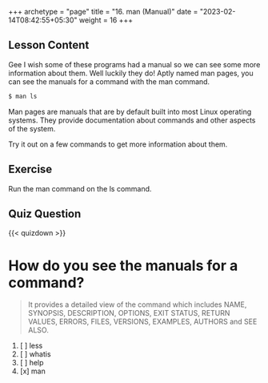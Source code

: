 +++
archetype = "page"
title = "16. man (Manual)"
date = "2023-02-14T08:42:55+05:30"
weight = 16
+++

## Lesson Content

Gee I wish some of these programs had a manual so we can see some more information about them. Well luckily they do! Aptly named man pages, you can see the manuals for a command with the man command. 

```bash
$ man ls
```
Man pages are manuals that are by default built into most Linux operating systems. They provide documentation about commands and other aspects of the system. 

Try it out on a few commands to get more information about them.

## Exercise

Run the man command on the ls command.

## Quiz Question

{{< quizdown >}}

# How do you see the manuals for a command?

> It provides a detailed view of the command which includes NAME, SYNOPSIS, DESCRIPTION, OPTIONS, EXIT STATUS, RETURN VALUES, ERRORS, FILES, VERSIONS, EXAMPLES, AUTHORS and SEE ALSO.

1. [ ] less
2. [ ] whatis
3. [ ] help
4. [x] man

